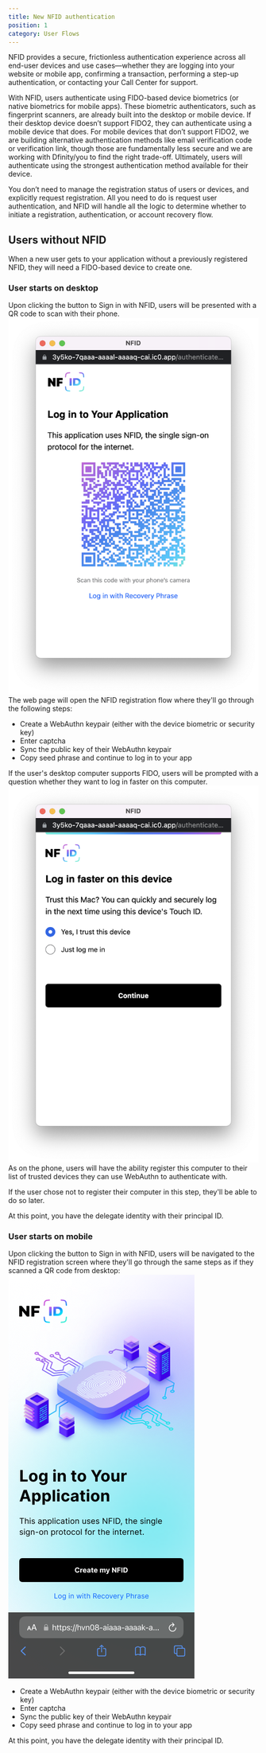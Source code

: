 ```yaml
---
title: New NFID authentication
position: 1
category: User Flows
---
```


NFID provides a secure, frictionless authentication experience across all end-user devices and use cases—whether they are logging into your website or mobile app, confirming a transaction, performing a step-up authentication, or contacting your Call Center for support.

With NFID, users authenticate using FIDO-based device biometrics (or native biometrics for mobile apps). These biometric authenticators, such as fingerprint scanners, are already built into the desktop or mobile device. If their desktop device doesn’t support FIDO2, they can authenticate using a mobile device that does. For mobile devices that don’t support FIDO2, we are building alternative authentication methods like email verification code or verification link, though those are fundamentally less secure and we are working with Dfinity/you to find the right trade-off. Ultimately, users will authenticate using the strongest authentication method available for their device.

You don’t need to manage the registration status of users or devices, and explicitly request registration. All you need to do is request user authentication, and NFID will handle all the logic to determine whether to initiate a registration, authentication, or account recovery flow.

## Users without NFID
When a new user gets to your application without a previously registered NFID, they will need a FIDO-based device to create one.

### User starts on desktop
Upon clicking the button to Sign in with NFID, users will be presented with a QR code to scan with their phone.
![qr-code-desktop](./qr-code-desktop.png)
The web page will open the NFID registration flow where they'll go through the following steps:
- Create a WebAuthn keypair (either with the device biometric or security key)
- Enter captcha
- Sync the public key of their WebAuthn keypair
- Copy seed phrase and continue to log in to your app

If the user's desktop computer supports FIDO, users will be prompted with a question whether they want to log in faster on this computer.
![log-in-faster](./log-in-faster.png)
As on the phone, users will have the ability register this computer to their list of trusted devices they can use WebAuthn to authenticate with.

If the user chose not to register their computer in this step, they'll be able to do so later.

At this point, you have the delegate identity with their principal ID.

### User starts on mobile
Upon clicking the button to Sign in with NFID, users will be navigated to the NFID registration screen where they'll go through the same steps as if they scanned a QR code from desktop:
![unknown-mobile](./unknown-mobile.png)
- Create a WebAuthn keypair (either with the device biometric or security key)
- Enter captcha
- Sync the public key of their WebAuthn keypair
- Copy seed phrase and continue to log in to your app

At this point, you have the delegate identity with their principal ID.